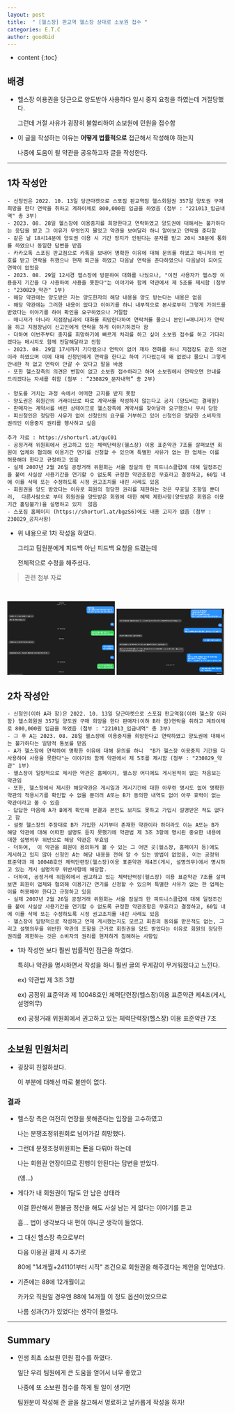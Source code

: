 ```yaml
---
layout: post
title:  " [헬스장] 판교역 헬스장 상대로 소보원 접수 "
categories: E.T.C
author: goodGid
---
```

* content
{:toc}

## 배경 

* 헬스장 이용권을 당근으로 양도받아 사용하다 일시 중지 요청을 하였는데 거절당했다.

  그런데 거절 사유가 굉장히 불합리하여 소보원에 민원을 접수함

* 이 글을 작성하는 이유는 **어떻게 법률적으로** 접근해서 작성해야 하는지 

  나중에 도움이 될 약관을 공유하고자 글을 작성한다.



---

## 1차 작성안

```
- 신청인은 2022. 10. 13일 당근마켓으로 스포짐 판교역점 헬스회원권 357일 양도권 구매 희망을 한다 연락을 취하고 계좌이체로 800,000원 입금을 하였음 (첨부 : "221013_입금내역" 총 3부)
- 2023. 08. 28일 헬스장에 이용중지를 희망한다고 연락하였고 양도권에 대해서는 불가하다는 응답을 받고 그 이유가 무엇인지 물었고 약관을 보여달라 하니 알아보고 연락을 준다함
- 같은 날 18시14분에 양도권 이용 시 기간 정지가 안된다는 문자를 받고 20시 38분에 통화를 하였으나 동일한 답변을 받음
- 카카오톡 스포짐 판교점으로 카톡을 보내어 명확한 이유에 대해 문의를 하였고 매니저의 번호를 받고 연락을 취했으나 현재 퇴근을 하였고 다음날 연락을 준다하였으나 다음날이 되어도 연락이 없었음
- 2023. 08. 29일 12시경 헬스장에 방문하여 대화를 나눴으나, "이전 사용자가 헬스장 이용중지 기간을 다 사용하여 사용을 못한다"는 이야기와 함께 약관에서 제 5조를 제시함 (첨부 : "230829_약관" 1부)
- 해당 약관에는 양도받은 자는 양도한자의 해당 내용을 양도 받는다는 내용은 없음
- 해당 약관에는 그러한 내용이 없다고 이야기를 하니 내부적으로 본사로부터 그렇게 가이드를 받았다는 이야기를 하여 확인을 요구하였으나 거절함
- 매니저가 아니라 지점장님과의 대화를 희망한다하여 연락처를 물으니 본인(=매니저)가 연락을 하고 지점장님이 신고인에게 연락을 하게 이야기하겠다 함
- 더하여 이번주부터 중지를 희망하기에 빠르게 처리를 하고 싶어 소보원 접수를 하고 기다리겠다는 메시지도 함께 전달해달라고 전함
- 2023. 08. 29일 17시까지 기다렸으나 연락이 없어 재차 전화를 하니 지점장도 같은 의견이라 하였으며 이에 대해 신청인에게 연락을 한다고 하여 기다렸는데 왜 없었냐 물으니 그렇게 안내한 적 없고 연락이 안갈 수 있다고 말을 바꿈
- 또한 헬스장측의 의견은 변함이 없고 소보원 접수하라고 하며 소보원에서 연락오면 안내를 드리겠다는 자세를 취함 (첨부 : “230829_문자내역” 총 2부)

- 양도를 거치는 과정 속에서 어떠한 고지를 받지 못함
- 양도권은 회원간의 거래이므로 따로 계약서를 작성하지 않는다고 공지 (양도비는 결제함)
- 판매자는 계약서를 버린 상태이므로 헬스장측에 계약서를 찾아달라 요구했으나 무시 당함
- 피신청인은 정당한 사유가 없이 신청인의 요구를 거부하고 있어 신청인은 정당한 소비자의 권리인 이용중지 권리를 행사하고 싶음

추가 자료 : https://shorturl.at/quC01
- 공정거래 위원회에서 권고하고 있는 체력단력장(헬스장) 이용 표준약관 7조를 살펴보면 회원이 업체와 협의해 이용기간 연기를 신청할 수 있으며 특별한 사유가 없는 한 업체는 이를 허용해야 한다고 규정하고 있음
- 실제 2007년 2월 26일 공정거래 위원회는 서울 잠실의 한 피트니스클럽에 대해 일정조건을 붙여 사실상 사용기간을 연기할 수 없도록 규정한 약관조항은 무효라고 결정하고, 60일 내에 이를 삭제 또는 수정하도록 시정 권고조치를 내린 사례도 있음
- 회원권을 양도 받았다는 이유로 회원의 정당한 권리를 제한하는 것은 무효일 조항일 뿐더러,  다른사람으로 부터 회원권을 양도받은 회원에 대한 혜택 제한사항(양도받은 회원은 이용기간 홀딩불가)을 설명하고 있지  않음
- 스포짐 홈페이지 (https://shorturl.at/bgzS6)에도 내용 고지가 없음 (첨부 : 230829_공지사항)
```

* 위 내용으로 1차 작성을 하였다.

  그리고 팀원분에게 피드백 아닌 피드백 요청을 드렸는데

  전체적으로 수정을 해주셨다.

> 관련 첨부 자료

<center><p>
<img src="/assets/img/etc/Pangyo-Gym-Sobowon-Reception-Review_1.png" alt="" style="max-width: 49%;">
</p></center>

<p>
<img src="/assets/img/etc/Pangyo-Gym-Sobowon-Reception-Review_2.png" alt="" style="max-width: 49%;">
<img src="/assets/img/etc/Pangyo-Gym-Sobowon-Reception-Review_3.png" alt="" style="max-width: 49%;">
</p>




## 2차 작성안

```
- 신청인(이하 A라 함)은 2022. 10. 13일 당근마켓으로 스포짐 판교역점(이하 헬스장 이라 함) 헬스회원권 357일 양도권 구매 희망을 한다 판매자(이하 B라 함)연락을 취하고 계좌이체로 800,000원 입금을 하였음 (첨부 : "221013_입금내역" 총 3부)
- 그 후 A는 2023. 08. 28일 헬스장에 이용중지를 희망한다고 연락하였고 양도권에 대해서는 불가하다는 일방적 통보를 받음
- A가 헬스장에 연락하여 명확한 이유에 대해 문의를 하니  "B가 헬스장 이용중지 기간을 다 사용하여 사용을 못한다"는 이야기와 함께 약관에서 제 5조를 제시함 (첨부 : "230829_약관" 1부)
- 헬스장이 일방적으로 제시한 약관은 홈페이지, 헬스장 어디에도 게시된적이 없는 처음보는 약관임
- 또한, 헬스장에서 제시한 해당약관은 게시일과 게시기간에 대한 아무런 명시도 없어 명확한 약관의 적용시기를 확인할 수 없을 뿐더러 A또는 B가 동의한 내역도 없어 아무 효력이 없는 약관이라고 볼 수 있음
- 답답한 마음에 A가 B에게 확인해 본결과 본인도 보지도 못하고 가입시 설명받은 적도 없다고 함
- 설령 헬스장의 주장대로 B가 가입한 시기부터 존재한 약관이라 하더라도 이는 A또는 B가 해당 약관에 대해 어떠한 설명도 듣지 못했기에 약관법 제 3조 3항에 명시된 중요한 내용에 대한 설명의무 위반으로 해당 약관은 무효임
- 더하여,  이 약관을 회원이 용의하게 볼 수 있는 그 어떤 곳(헬스장, 홈페이지 등)에도 게시하고 있지 않아 신청인 A는 해당 내용을 전혀 알 수 있는 방법이 없었음, 이는 공정위 표준약과 제 10048호인 체력단련장(헬스장)이용 표준약관 제4조(게시, 설명의무)에서 명시하고 있는 게시 설명의무 위반사항에 해당함.
- 더하여, 공정거래 위원회에서 권고하고 있는 체력단력장(헬스장) 이용 표준약관 7조를 살펴보면 회원이 업체와 협의해 이용기간 연기를 신청할 수 있으며 특별한 사유가 없는 한 업체는 이를 허용해야 한다고 규정하고 있음
- 실제 2007년 2월 26일 공정거래 위원회는 서울 잠실의 한 피트니스클럽에 대해 일정조건을 붙여 사실상 사용기간을 연기할 수 없도록 규정한 약관조항은 무효라고 결정하고, 60일 내에 이를 삭제 또는 수정하도록 시정 권고조치를 내린 사례도 있음
- 헬스장이 일방적으로 작성하고 언제 게시했는지도 모르고 회원의 동의를 받은적도 없는, 그리고 설명의무를 위반한 약관의 조항을 근거로 회원권을 양도 받았다는 이유로 회원의 정당한 권리를 제한하는 것은 소비자의 권리를 현저하게 침해하는 사항임
```

* 1차 작성안 보다 훨씬 법률적인 접근을 하였다.

  특히나 약관을 명시하면서 작성을 하니 훨씬 글의 무게감이 무거워졌다고 느낀다.

  ex) 약관법 제 3조 3항 
  
  ex) 공정위 표준약과 제 10048호인 체력단련장(헬스장)이용 표준약관 제4조(게시, 설명의무)
  
  ex) 공정거래 위원회에서 권고하고 있는 체력단력장(헬스장) 이용 표준약관 7조

---

## 소보원 민원처리

* 굉장히 친절하셨다.

  이 부분에 대해선 따로 불만이 없다.


### 결과

* 헬스장 측은 여전히 연장을 못해준다는 입장을 고수하였고

  나는 분쟁조정위원회로 넘어가길 희망했다.

* 그런데 분쟁조정위원회는 **돈**을 다뤄야 하는데

  나는 회원권 연장이므로 진행이 안된다는 답변을 받았다.

  (엥...)

* 게다가 내 회원권이 1달도 안 남은 상태라 

  이걸 환산해서 환불금 정산을 해도 사실 남는 게 없다는 이야기를 듣고

  흠... 법이 생각보다 내 편이 아니군 생각이 들었다.

* 그 대신 헬스장 측으로부터 

  다음 이용권 결제 시 추가로 
  
  80에 "14개월+241101부터 시작" 조건으로 회원권을 해주겠다는 제안을 얻어냈다.

* 기존에는 88에 12개월이고

  카카오 직원일 경우엔 88에 14개월 이 정도 옵션이었으므로

  나름 성과(?)가 있었다는 생각이 들었다.


---

## Summary

* 인생 최초 소보원 민원 접수를 하였다.

  일단 우리 팀원에게 큰 도움을 얻어서 너무 좋았고

  나중에 또 소보원 접수를 하게 될 일이 생기면

  팀원분이 작성해 준 글을 참고해서 명료하고 날카롭게 작성을 하자!


  